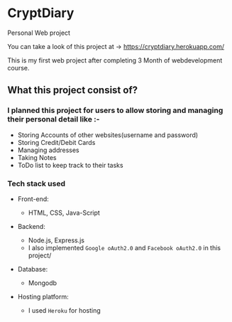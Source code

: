 # CryptDiary
Personal Web project

You can take a look of this project at -> https://cryptdiary.herokuapp.com/

This is my first web project after completing 3 Month of webdevelopment course.

## What this project consist of?

### I planned this project for users to allow storing and managing their personal detail like :- 
- Storing Accounts of other websites(username and password)
- Storing Credit/Debit Cards
- Managing addresses
- Taking Notes
- ToDo list to keep track to their tasks

### Tech stack used
- Front-end:
  - HTML, CSS, Java-Script

- Backend:
  - Node.js, Express.js
  - I also implemented `Google oAuth2.0` and `Facebook oAuth2.0` in this project/

- Database:
  - Mongodb 

- Hosting platform:
  - I used `Heroku` for hosting 
  
